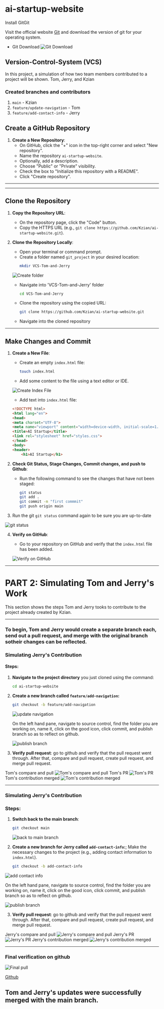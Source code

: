 # ai-startup-website

Install GitGit

Visit the official website [Git](https://git-scm.com/downloads) and download the version of git for your operating system.

- Git Download
![Git Download](img/Git%20download%20prompt.png)

## Version-Control-System (VCS)

In this project, a simulation of how two team members contributed to a project will be shown. Tom, Jerry, and Kzian

### Created branches and contributors

1. `main` - Kzian
2. `feature/update-navigation` - Tom
3. `feature/add-contact-info` - Jerry


## Create a GitHub Repository

1. **Create a New Repository**:
   - On GitHub, click the "+" icon in the top-right corner and select "New repository".
   - Name the repository `ai-startup-website`.
   - Optionally, add a description.
   - Choose "Public" or "Private" visibility.
   - Check the box to "Initialize this repository with a README".
   - Click "Create repository".


---
---

## Clone the Repository

1. **Copy the Repository URL**:
   - On the repository page, click the "Code" button.
   - Copy the HTTPS URL (e.g., `git clone https://github.com/Kzian/ai-startup-website.git`).
    


2. **Clone the Repository Locally**:
   - Open your terminal or command prompt.
   - Create a folder named `git_project` in your desired location:
     ```bash
     mkdir VCS-Tom-and-Jerry
     ```

    ![Create folder](img/mkdir.png) 

   - Navigate into 'VCS-Tom-and-Jerry' folder 
     ```bash
     cd VCS-Tom-and-Jerry
     ```

 
   - Clone the repository using the copied URL:
     ```bash
     git clone https://github.com/Kzian/ai-startup-website.git
     ```

   - Navigate into the cloned repository



---

## Make Changes and Commit

1. **Create a New File**:
   - Create an empty `index.html` file:
     ```bash
     touch index.html
     ```
   - Add some content to the file using a text editor or IDE.

   ![Create Index File](imgs/4.Create%20index.html.png)

   - Add text into `index.html` file:
    ```html
    <!DOCTYPE html>
    <html lang="en">
    <head>
    <meta charset="UTF-8">
    <meta name="viewport" content="width=device-width, initial-scale=1.0">
    <title>AI Startup</title>
    <link rel="stylesheet" href="styles.css">
    </head>
    <body>
    <header>
        <h1>AI Startup</h1>
    ```


2. **Check Git Status, Stage Changes, Commit changes, and push to Github**:
   - Run the following command to see the changes that have not been staged:
     ```bash
     git status
     git add .
     git commit -m "first commmit"
     git push origin main
     ```
3. Run the git `git status` command again to be sure you are up-to-date

![git status](img/creating%20index%20file.png)

4. **Verify on GitHub**:
   - Go to your repository on GitHub and verify that the `index.html` file has been added.

   ![Verify on GitHub](img/verify%20on%20github.png)

---

# PART 2: Simulating Tom and Jerry's Work

This section shows the steps Tom and Jerry tooks to contribute to the project already created by Kzian.

---

### To begin, Tom and Jerry would create a separate branch each, send out a pull request, and merge with the original branch sotheir changes can be reflected.

### Simulating Jerry's Contribution

#### Steps:
1. **Navigate to the project directory** you just cloned using the command:
   ```bash
   cd ai-startup-website
   ```

2. **Create a new branch called `feature/add-navigation`:**
   ```bash
   git checkout -b feature/add-navigation
   ```
   ![update navigation](img/Toms%20contribution%20update%20navigation.png)

   On the left hand pane, navigate to source control, find the folder you are working on, name it, click on the good icon, click commit, and publish branch so as to reflect on github.

   ![publish branch](img/publish%20branch.png)


3. **Verify pull request**: go to github and verify that the pull request went through. After that, compare and pull request, create pull request, and merge pull request.

Tom's compare and pull
![Tom's compare and pull](img/comparepull1.png)
Tom's PR
![Tom's PR](img/Tom's%20Pull%20Request.png)
Tom's contribution merged
![Tom's contribution merged](img/Tom's%20contribution%20merged.png)


---

### Simulating Jerry's Contribution

### Steps:
1. **Switch back to the main branch**:
   ```bash
   git checkout main
   ```
   ![back to main branch](img/back%20to%20main%20branch.png)

2. **Create a new branch for Jerry called `add-contact-info`:**; Make the necessary changes to the project (e.g., adding contact information to `index.html`).

   ```bash
   git checkout -b add-contact-info
   ```
![add contact info](img/Jerry's%20contribution%20add%20contact%20info.png)

On the left hand pane, navigate to source control, find the folder you are working on, name it, click on the good icon, click commit, and publish branch so as to reflect on github.

   ![publish branch](img/publish%20branch2.png)

3. **Verify pull request**: go to github and verify that the pull request went through. After that, compare and pull request, create pull request, and merge pull request.

Jerry's compare and pull
![Jerry's compare and pull](img/comparepull1.png)
Jerry's PR
![Jerry's PR](img/Jerry's%20Pull%20Request.png)
Jerry's contribution merged
![Jerry's contribution merged](img/Jerry's%20contribution%20merged.png)


---

### Final verification on github

![Final pull](img/final%20pull.png)



[Github](https://github.com/Kzian/ai-startup-website/blob/main/index.html)


## Tom and Jerry's updates were successfully merged with the main branch.


